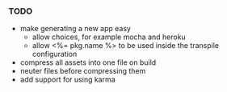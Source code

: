 ### TODO

- make generating a new app easy
  - allow choices, for example mocha and heroku
  - allow <%= pkg.name %> to be used inside the transpile configuration
- compress all assets into one file on build
- neuter files before compressing them
- add support for using karma